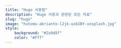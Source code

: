 ```yaml
---
title: "Hugo 사용법"
description: "Hugo 사용과 관련된 모든 자료"
slug: "hugo"
image: "hutomo-abrianto-l2jk-uxb1BY-unsplash.jpg"
style:
    background: "#2a9d8f"
    color: "#fff"
---
```

